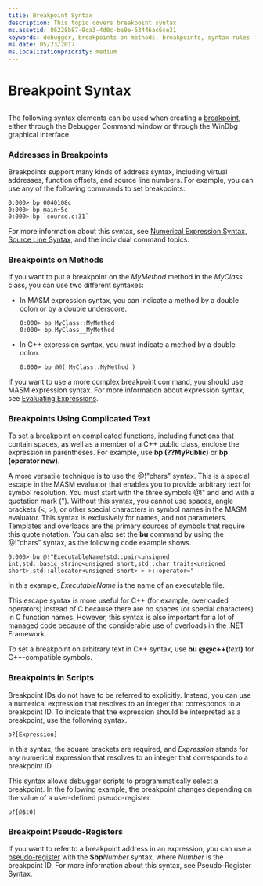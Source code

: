 ```yaml
---
title: Breakpoint Syntax
description: This topic covers breakpoint syntax
ms.assetid: 86228b87-9ca3-4d0c-be9e-63446ac6ce31
keywords: debugger, breakpoints on methods, breakpoints, syntax rules for commands, b (breakpoint identifier), literal MASM identifier, templated functions
ms.date: 05/23/2017
ms.localizationpriority: medium
---
```


# Breakpoint Syntax


## <span id="ddk_debugging_bios_code_dbg"></span><span id="DDK_DEBUGGING_BIOS_CODE_DBG"></span>


The following syntax elements can be used when creating a [breakpoint](using-breakpoints.md), either through the Debugger Command window or through the WinDbg graphical interface.

### <span id="addresses_in_breakpoints"></span><span id="ADDRESSES_IN_BREAKPOINTS"></span>Addresses in Breakpoints

Breakpoints support many kinds of address syntax, including virtual addresses, function offsets, and source line numbers. For example, you can use any of the following commands to set breakpoints:

```dbgcmd
0:000> bp 0040108c
0:000> bp main+5c
0:000> bp `source.c:31`
```

For more information about this syntax, see [Numerical Expression Syntax](numerical-expression-syntax.md), [Source Line Syntax](source-line-syntax.md), and the individual command topics.

### <span id="breakpoints_on_methods"></span><span id="BREAKPOINTS_ON_METHODS"></span>Breakpoints on Methods

If you want to put a breakpoint on the *MyMethod* method in the *MyClass* class, you can use two different syntaxes:

-   In MASM expression syntax, you can indicate a method by a double colon or by a double underscore.

    ```dbgcmd
    0:000> bp MyClass::MyMethod 
    0:000> bp MyClass__MyMethod 
    ```

-   In C++ expression syntax, you must indicate a method by a double colon.

    ```dbgcmd
    0:000> bp @@( MyClass::MyMethod ) 
    ```

If you want to use a more complex breakpoint command, you should use MASM expression syntax. For more information about expression syntax, see [Evaluating Expressions](evaluating-expressions.md).

### <span id="breakpoints_using_complicated_text"></span><span id="BREAKPOINTS_USING_COMPLICATED_TEXT"></span>Breakpoints Using Complicated Text

To set a breakpoint on complicated functions, including functions that contain spaces, as well as a member of a C++ public class, enclose the expression in parentheses. For example, use **bp (??MyPublic)** or **bp (operator new)**.

A more versatile technique is to use the @!"chars" syntax. This is a special escape in the MASM evaluator that enables you to provide arbitrary text for symbol resolution. You must start with the three symbols @!" and end with a quotation mark ("). Without this syntax, you cannot use spaces, angle brackets (&lt;, &gt;), or other special characters in symbol names in the MASM evaluator. This syntax is exclusively for names, and not parameters. Templates and overloads are the primary sources of symbols that require this quote notation. You can also set the **bu** command by using the @!"chars" syntax, as the following code example shows.

```dbgcmd
0:000> bu @!"ExecutableName!std::pair<unsigned int,std::basic_string<unsigned short,std::char_traits<unsigned short>,std::allocator<unsigned short> > >::operator="
```

In this example, *ExecutableName* is the name of an executable file.

This escape syntax is more useful for C++ (for example, overloaded operators) instead of C because there are no spaces (or special characters) in C function names. However, this syntax is also important for a lot of managed code because of the considerable use of overloads in the .NET Framework.

To set a breakpoint on arbitrary text in C++ syntax, use <strong>bu @@c++(</strong><em>text</em>**)** for C++-compatible symbols.

### <span id="breakpoints_in_scripts"></span><span id="BREAKPOINTS_IN_SCRIPTS"></span>Breakpoints in Scripts

Breakpoint IDs do not have to be referred to explicitly. Instead, you can use a numerical expression that resolves to an integer that corresponds to a breakpoint ID. To indicate that the expression should be interpreted as a breakpoint, use the following syntax.

```dbgcmd
b?[Expression]
```

In this syntax, the square brackets are required, and *Expression* stands for any numerical expression that resolves to an integer that corresponds to a breakpoint ID.

This syntax allows debugger scripts to programmatically select a breakpoint. In the following example, the breakpoint changes depending on the value of a user-defined pseudo-register.

```dbgcmd
b?[@$t0]
```

### <span id="breakpoint_pseudo_registers"></span><span id="BREAKPOINT_PSEUDO_REGISTERS"></span>Breakpoint Pseudo-Registers

If you want to refer to a breakpoint address in an expression, you can use a [pseudo-register](pseudo-register-syntax.md) with the **$bp***Number* syntax, where *Number* is the breakpoint ID. For more information about this syntax, see Pseudo-Register Syntax.

 

 





